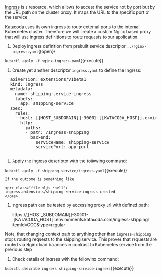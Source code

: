 [Ingress](https://kubernetes.io/docs/concepts/services-networking/ingress/) is a resource, which allows to access the service not by port but by the URL path on the cluster proxy. It maps the URL to the specific port of the service

Katacoda uses its own ingress to route external ports to the internal Kubernetes cluster. Therefore we will create a custom Nginx based proxy that will use ingress definitions to route requests to our application.

1. Deploy ingress definition from prebuilt service descriptor `../nginx-ingress.yaml`{{open}}

  `kubectl apply -f nginx-ingress.yaml`{{execute}}

1. Create yet another descriptor `ingress.yaml` to define the Ingress:

  <pre class="file hljs yaml"  data-filename="ingress.yaml" data-target="replace">
  apiVersion: extensions/v1beta1
  kind: Ingress
  metadata:
    name: shipping-service-ingress
    labels:
      app: shipping-service
  spec:
    rules:
    - host: [[HOST_SUBDOMAIN]]-30001-[[KATACODA_HOST]].environments.katacoda.com
      http:
        paths:
        - path: /ingress-shipping
          backend:
            serviceName: shipping-service
            servicePort: app-port
  </pre>

1. Apply the ingress descriptor with the following command:

  `kubectl apply -f shipping-service/ingress.yaml`{{execute}}

    If the outcome is something like

    <pre class="file hljs shell">
    ingress.extensions/shipping-service-ingress created
    </pre>

1. Ingress path can be tested by accessing proxy url with defined path:

    https://[[HOST_SUBDOMAIN]]-30001-[[KATACODA_HOST]].environments.katacoda.com/ingress-shipping?itemId=ССС&type=regular
  
  Note, that changing context path to anything other than `ingress-shipping` stops routing requests to the shipping service. This proves that requests are routed via Nginx load balances in contrast to Kubernetes service from the previous step  

1. Check details of ingress with the following command:

  `kubectl describe ingress shipping-service-ingress`{{execute}}
